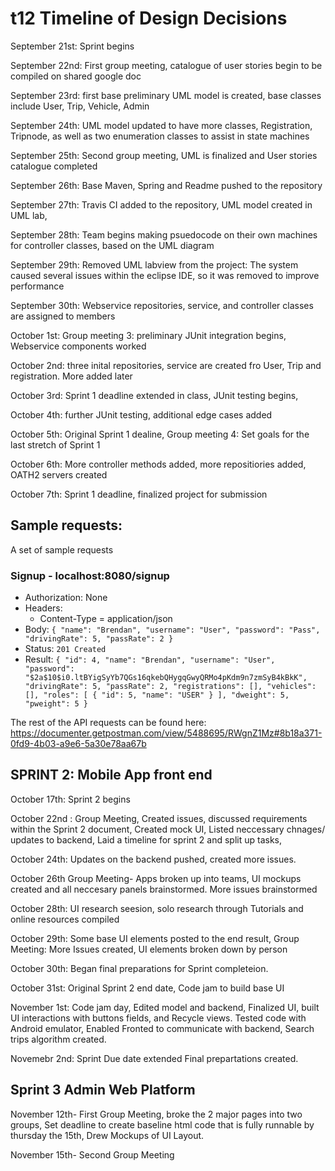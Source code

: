 # t12 Timeline of Design Decisions

September 21st: Sprint begins

September 22nd: First group meeting, catalogue of user stories begin to be compiled on shared google doc

September 23rd: first base preliminary UML model is created, base classes include User, Trip, Vehicle, Admin

September 24th: UML model updated to have more classes, Registration, Tripnode, as well as two enumeration classes to assist in state machines

September 25th: Second group meeting, UML is finalized and User stories catalogue completed

September 26th: Base Maven, Spring and Readme pushed to the repository

September 27th: Travis CI added to the repository, UML model created in UML lab,

September 28th: Team begins making psuedocode on their own machines for controller classes, based on the UML diagram

September 29th: Removed UML labview from the project: The system caused several issues within the eclipse IDE, so it was removed to improve
performance

September 30th: Webservice repositories, service, and controller classes are assigned to members  

October 1st: Group meeting 3: preliminary JUnit integration begins, Webservice components worked  

October 2nd: three inital repositories, service  are created fro User, Trip and registration. More added later

October 3rd: Sprint 1 deadline extended in class, JUnit testing begins,

October 4th: further JUnit testing, additional edge cases added

October 5th: Original Sprint 1 dealine, Group meeting 4: Set goals for the last stretch of Sprint 1

October 6th: More controller methods added, more repositiories added, OATH2 servers created

October 7th: Sprint 1 deadline, finalized project for submission

## Sample requests:
A set of sample requests

### Signup - localhost:8080/signup
- Authorization: None
- Headers:
  - Content-Type = application/json
- Body:
`{
	"name": "Brendan",
    "username": "User",
    "password": "Pass",
    "drivingRate": 5,
    "passRate": 2
}`
- Status: `201 Created`
- Result:
`
{
    "id": 4,
    "name": "Brendan",
    "username": "User",
    "password": "$2a$10$i0.ltBYigSyYb7QGs16qkebQHygqGwyQRMo4pKdm9n7zmSyB4kBkK",
    "drivingRate": 5,
    "passRate": 2,
    "registrations": [],
    "vehicles": [],
    "roles": [
        {
            "id": 5,
            "name": "USER"
        }
    ],
    "dweight": 5,
    "pweight": 5
}
`

The rest of the API requests can be found here:
https://documenter.getpostman.com/view/5488695/RWgnZ1Mz#8b18a371-0fd9-4b03-a9e6-5a30e78aa67b



## SPRINT 2: Mobile App front end

October 17th: Sprint 2 begins

October 22nd : Group Meeting, Created issues, discussed requirements within the Sprint 2 document, Created mock UI, Listed neccessary chnages/ updates to backend, Laid a timeline for sprint 2 and split up tasks,  

October 24th: Updates on the backend pushed, created more issues.

October 26th Group Meeting- Apps broken up into teams, UI mockups created and all neccesary panels brainstormed. More issues brainstormed

October 28th: UI research seesion, solo research through Tutorials and online resources compiled

October 29th:  Some base UI elements posted to the end result, Group Meeting: More Issues created, UI elements broken down by person

October 30th: Began final preparations for Sprint completeion.

October 31st: Original Sprint 2 end date, Code jam to build base UI

November 1st: Code jam day, Edited model and backend, Finalized UI, built UI interactions with buttons fields, and Recycle views. Tested code with Android emulator, Enabled Fronted to communicate with backend, Search trips algorithm created.  

Novemebr 2nd: Sprint Due date extended Final prepartations created.


## Sprint 3 Admin Web Platform

November 12th- First Group  Meeting, broke the 2 major pages into two groups, Set deadline to create baseline html code that is fully runnable by thursday the 15th, Drew Mockups of UI Layout.

November 15th- Second Group Meeting
